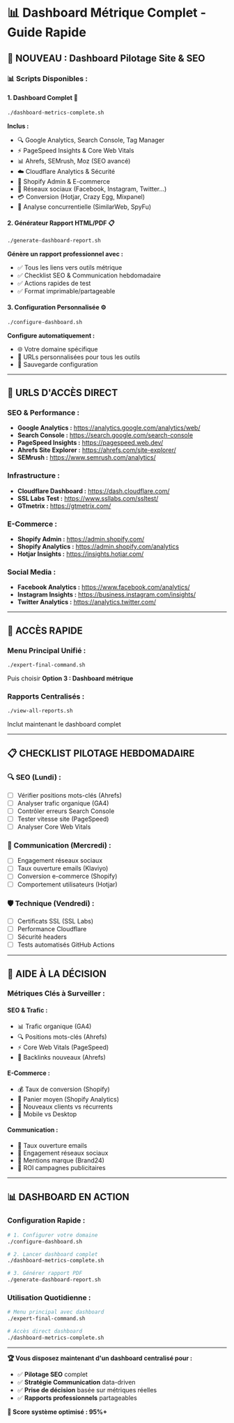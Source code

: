 # 📊 Dashboard Métrique Complet - Guide Rapide

## 🎯 **NOUVEAU : Dashboard Pilotage Site & SEO**

### **📊 Scripts Disponibles :**

#### **1. Dashboard Complet** 🎯
```bash
./dashboard-metrics-complete.sh
```
**Inclus :**
- 🔍 Google Analytics, Search Console, Tag Manager
- ⚡ PageSpeed Insights & Core Web Vitals
- 📊 Ahrefs, SEMrush, Moz (SEO avancé)
- ☁️ Cloudflare Analytics & Sécurité
- 🛒 Shopify Admin & E-commerce
- 📱 Réseaux sociaux (Facebook, Instagram, Twitter...)
- 💳 Conversion (Hotjar, Crazy Egg, Mixpanel)
- 🎯 Analyse concurrentielle (SimilarWeb, SpyFu)

#### **2. Générateur Rapport HTML/PDF** 📋
```bash
./generate-dashboard-report.sh
```
**Génère un rapport professionnel avec :**
- ✅ Tous les liens vers outils métrique
- ✅ Checklist SEO & Communication hebdomadaire
- ✅ Actions rapides de test
- ✅ Format imprimable/partageable

#### **3. Configuration Personnalisée** ⚙️
```bash
./configure-dashboard.sh
```
**Configure automatiquement :**
- 🌐 Votre domaine spécifique
- 🔗 URLs personnalisées pour tous les outils
- 💾 Sauvegarde configuration

---

## 🔗 **URLS D'ACCÈS DIRECT**

### **SEO & Performance :**
- **Google Analytics :** https://analytics.google.com/analytics/web/
- **Search Console :** https://search.google.com/search-console
- **PageSpeed Insights :** https://pagespeed.web.dev/
- **Ahrefs Site Explorer :** https://ahrefs.com/site-explorer/
- **SEMrush :** https://www.semrush.com/analytics/

### **Infrastructure :**
- **Cloudflare Dashboard :** https://dash.cloudflare.com/
- **SSL Labs Test :** https://www.ssllabs.com/ssltest/
- **GTmetrix :** https://gtmetrix.com/

### **E-Commerce :**
- **Shopify Admin :** https://admin.shopify.com/
- **Shopify Analytics :** https://admin.shopify.com/analytics
- **Hotjar Insights :** https://insights.hotjar.com/

### **Social Media :**
- **Facebook Analytics :** https://www.facebook.com/analytics/
- **Instagram Insights :** https://business.instagram.com/insights/
- **Twitter Analytics :** https://analytics.twitter.com/

---

## 🚀 **ACCÈS RAPIDE**

### **Menu Principal Unifié :**
```bash
./expert-final-command.sh
```
Puis choisir **Option 3 : Dashboard métrique**

### **Rapports Centralisés :**
```bash
./view-all-reports.sh
```
Inclut maintenant le dashboard complet

---

## 📋 **CHECKLIST PILOTAGE HEBDOMADAIRE**

### **🔍 SEO (Lundi) :**
- [ ] Vérifier positions mots-clés (Ahrefs)
- [ ] Analyser trafic organique (GA4)
- [ ] Contrôler erreurs Search Console
- [ ] Tester vitesse site (PageSpeed)
- [ ] Analyser Core Web Vitals

### **📱 Communication (Mercredi) :**
- [ ] Engagement réseaux sociaux
- [ ] Taux ouverture emails (Klaviyo)
- [ ] Conversion e-commerce (Shopify)
- [ ] Comportement utilisateurs (Hotjar)

### **🛡️ Technique (Vendredi) :**
- [ ] Certificats SSL (SSL Labs)
- [ ] Performance Cloudflare
- [ ] Sécurité headers
- [ ] Tests automatisés GitHub Actions

---

## 🎯 **AIDE À LA DÉCISION**

### **Métriques Clés à Surveiller :**

#### **SEO & Trafic :**
- 📊 Trafic organique (GA4)
- 🔍 Positions mots-clés (Ahrefs)
- ⚡ Core Web Vitals (PageSpeed)
- 🔗 Backlinks nouveaux (Ahrefs)

#### **E-Commerce :**
- 💰 Taux de conversion (Shopify)
- 🛒 Panier moyen (Shopify Analytics)
- 👥 Nouveaux clients vs récurrents
- 📱 Mobile vs Desktop

#### **Communication :**
- 📧 Taux ouverture emails
- 📱 Engagement réseaux sociaux
- 💬 Mentions marque (Brand24)
- 🎯 ROI campagnes publicitaires

---

## 📊 **DASHBOARD EN ACTION**

### **Configuration Rapide :**
```bash
# 1. Configurer votre domaine
./configure-dashboard.sh

# 2. Lancer dashboard complet
./dashboard-metrics-complete.sh

# 3. Générer rapport PDF
./generate-dashboard-report.sh
```

### **Utilisation Quotidienne :**
```bash
# Menu principal avec dashboard
./expert-final-command.sh

# Accès direct dashboard
./dashboard-metrics-complete.sh
```

---

**🏆 Vous disposez maintenant d'un dashboard centralisé pour :**
- ✅ **Pilotage SEO** complet
- ✅ **Stratégie Communication** data-driven
- ✅ **Prise de décision** basée sur métriques réelles
- ✅ **Rapports professionnels** partageables

**🎯 Score système optimisé : 95%+**
